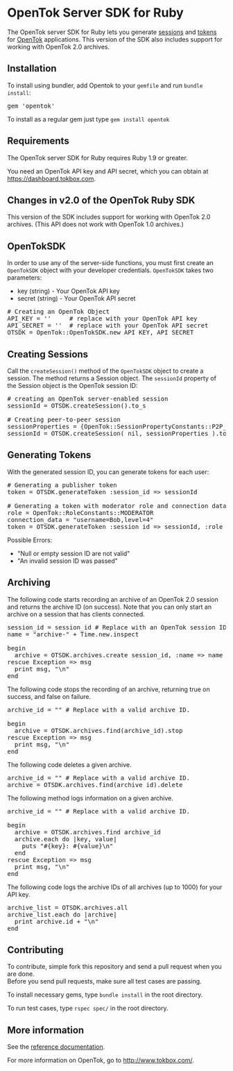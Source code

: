 # OpenTok Server SDK for Ruby

The OpenTok server SDK for Ruby lets you generate [sessions](http://tokbox.com/opentok/tutorials/create-session/) and
[tokens](http://tokbox.com/opentok/tutorials/create-token/) for [OpenTok](http://www.tokbox.com/) applications.
This version of the SDK also includes support for working with OpenTok 2.0 archives.


## Installation

To install using bundler, add Opentok to your `gemfile` and run `bundle install`:
<pre>
gem 'opentok'
</pre>

To install as a regular gem just type `gem install opentok`


## Requirements

The OpenTok server SDK for Ruby requires Ruby 1.9 or greater.

You need an OpenTok API key and API secret, which you can obtain at <https://dashboard.tokbox.com>.

## Changes in v2.0 of the OpenTok Ruby SDK

This version of the SDK includes support for working with OpenTok 2.0 archives. (This API does not work
with OpenTok 1.0 archives.)

## OpenTokSDK

In order to use any of the server-side functions, you must first create an `OpenTokSDK` object with
your developer credentials. `OpenTokSDK` takes two parameters:

* key (string) - Your OpenTok API key
* secret (string) - Your OpenTok API secret

<pre>
# Creating an OpenTok Object
API_KEY = ''     # replace with your OpenTok API key
API_SECRET = ''  # replace with your OpenTok API secret
OTSDK = OpenTok::OpenTokSDK.new API_KEY, API_SECRET
</pre>

## Creating Sessions
Call the `createSession()` method of the `OpenTokSDK` object to create a session. The method returns a Session object.
The `sessionId` property of the Session object is the OpenTok session ID:
<pre>
# creating an OpenTok server-enabled session
sessionId = OTSDK.createSession().to_s

# Creating peer-to-peer session
sessionProperties = {OpenTok::SessionPropertyConstants::P2P_PREFERENCE => "enabled"}
sessionId = OTSDK.createSession( nil, sessionProperties ).to_s
</pre>

## Generating Tokens
With the generated session ID, you can generate tokens for each user:

<pre>
# Generating a publisher token
token = OTSDK.generateToken :session_id => sessionId
 
# Generating a token with moderator role and connection data
role = OpenTok::RoleConstants::MODERATOR
connection_data = "username=Bob,level=4"
token = OTSDK.generateToken :session_id => sessionId, :role => role, :connection_data => connection_data
</pre>

Possible Errors:

* "Null or empty session ID are not valid"  
* "An invalid session ID was passed"

## Archiving

The following code starts recording an archive of an OpenTok 2.0 session
and returns the archive ID (on success). Note that you can only start an archive
on a session that has clients connected.

<pre>
session_id = session_id # Replace with an OpenTok session ID.
name = "archive-" + Time.new.inspect

begin
  archive = OTSDK.archives.create session_id, :name => name
rescue Exception => msg
  print msg, "\n"
end
</pre>

The following code stops the recording of an archive, returning
true on success, and false on failure.

<pre>
archive_id = "" # Replace with a valid archive ID.

begin
  archive = OTSDK.archives.find(archive_id).stop
rescue Exception => msg
  print msg, "\n"
end
</pre>

The following code deletes a given archive.

<pre>
archive_id = "" # Replace with a valid archive ID.
archive = OTSDK.archives.find(archive_id).delete
</pre>

The following method logs information on a given archive.

<pre>
archive_id = "" # Replace with a valid archive ID.

begin
  archive = OTSDK.archives.find archive_id
  archive.each do |key, value|
    puts "#{key}: #{value}\n"
  end
rescue Exception => msg
  print msg, "\n"
end
</pre>

The following code logs the archive IDs of all archives (up to 1000)
for your API key.

<pre>
archive_list = OTSDK.archives.all
archive_list.each do |archive|
  print archive.id + "\n"
end
</pre>


## Contributing
To contribute, simple fork this repository and send a pull request when you are done.  
Before you send pull requests, make sure all test cases are passing.  

To install necessary gems, type `bundle install` in the root directory.  

To run test cases, type `rspec spec/` in the root directory.   


## More information

See the [reference documentation](doc/reference.md).

For more information on OpenTok, go to <http://www.tokbox.com/>.
